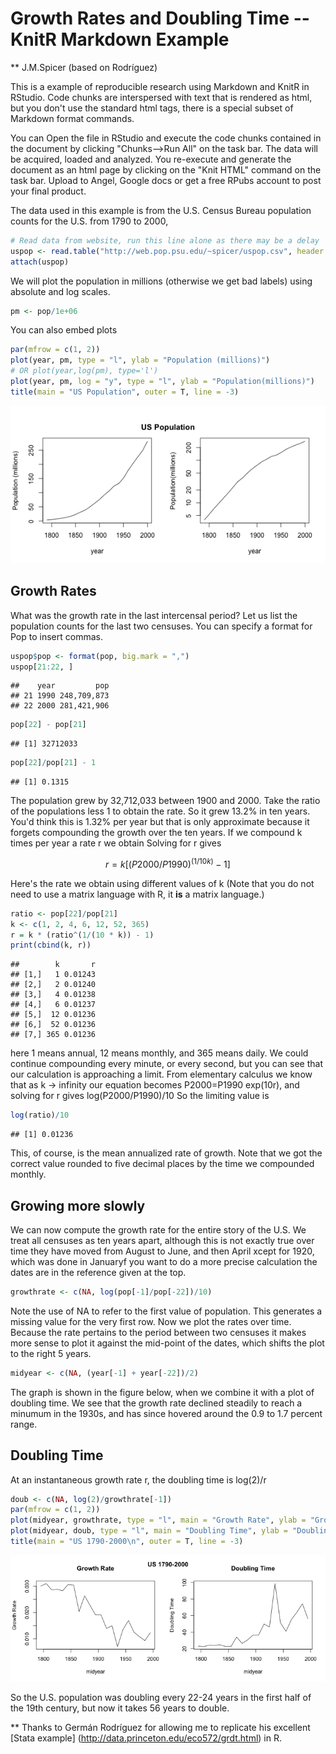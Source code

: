 Growth Rates and Doubling Time -- KnitR Markdown Example 
========================================================
** J.M.Spicer (based on Rodríguez)

This is a example of reproducible research using Markdown and KnitR in RStudio.  Code chunks are interspersed with text that is rendered as html, but you don't use the standard html tags, there is a special subset of Markdown format commands.

You can Open the file in RStudio and execute the code chunks contained in the document by clicking "Chunks-->Run All" on the task bar. The data will be acquired, loaded and analyzed.  You re-execute and generate the document as an html page by clicking on the "Knit HTML" command on the task bar.  Upload to Angel, Google docs or get a free RPubs account to post your final product.

The data used in this example is from the U.S. Census Bureau population counts for the U.S. from 1790 to 2000, 


```r
# Read data from website, run this line alone as there may be a delay
uspop <- read.table("http://web.pop.psu.edu/~spicer/uspop.csv", header = TRUE)
attach(uspop)
```

We will plot the population in millions (otherwise we get bad labels) using absolute and log scales.

```r
pm <- pop/1e+06
```

You can also embed plots

```r
par(mfrow = c(1, 2))
plot(year, pm, type = "l", ylab = "Population (millions)")
# OR plot(year,log(pm), type='l')
plot(year, pm, log = "y", type = "l", ylab = "Population(millions)")
title(main = "US Population", outer = T, line = -3)
```

![plot of chunk fig1plot](figure/fig1plot.png) 


Growth Rates
------------
What was the growth rate in the last intercensal period? Let us list the population counts for the last two censuses. You can specify a format for Pop to insert commas.


```r
uspop$pop <- format(pop, big.mark = ",")
uspop[21:22, ]
```

```
##    year         pop
## 21 1990 248,709,873
## 22 2000 281,421,906
```

```r
pop[22] - pop[21]
```

```
## [1] 32712033
```

```r
pop[22]/pop[21] - 1
```

```
## [1] 0.1315
```

The population grew by 32,712,033 between 1900 and 2000. Take the ratio of the populations less 1 to obtain the rate.  So it grew 13.2\% in ten years. You'd think this is 1.32\% per year but that is only approximate because it forgets compounding the growth over the ten years.  If we compound k times per year a rate r we obtain Solving for r gives 

$$r = k[(P2000/P1990)^{(1/10k)}-1]$$

Here's the rate we obtain using different values of k (Note that you do not need to use a matrix language with R, it **is** a matrix language.)

```r
ratio <- pop[22]/pop[21]
k <- c(1, 2, 4, 6, 12, 52, 365)
r = k * (ratio^(1/(10 * k)) - 1)
print(cbind(k, r))
```

```
##        k       r
## [1,]   1 0.01243
## [2,]   2 0.01240
## [3,]   4 0.01238
## [4,]   6 0.01237
## [5,]  12 0.01236
## [6,]  52 0.01236
## [7,] 365 0.01236
```

here 1 means annual, 12 means monthly, and 365 means daily. We could continue compounding every minute, or every second, but you can see that our calculation is approaching a limit. From elementary calculus we know that as k -> infinity our equation becomes P2000=P1990 exp(10r), and solving for r gives log(P2000/P1990)/10 So the limiting value is


```r
log(ratio)/10
```

```
## [1] 0.01236
```

This, of course, is the mean annualized rate of growth. Note that we got the correct value rounded to five decimal places by the time we compounded monthly.

Growing more slowly
-------------------
We can now compute the growth rate for the entire story of the U.S. We treat all censuses as ten years apart, although this is not exactly true over time they have moved from August to June, and then April xcept for 1920, which was done in Januaryf you want to do a more precise calculation the dates are in the reference given at the top.


```r
growthrate <- c(NA, log(pop[-1]/pop[-22])/10)
```


Note the use of NA to refer to the first value of population. This generates a missing value for the very first row. Now we plot the rates over time. Because the rate pertains to the period between two censuses it makes more sense to plot it against the mid-point of the dates, which shifts the plot to the right 5 years.

```r
midyear <- c(NA, (year[-1] + year[-22])/2)
```

The graph is shown in the figure below, when we combine it with a plot of doubling time. We see that the growth rate declined steadily to reach a minumum in the 1930s, and has since hovered around the 0.9 to 1.7 percent range.

Doubling Time
-------------
At an instantaneous growth rate r, the doubling time is log(2)/r


```r
doub <- c(NA, log(2)/growthrate[-1])
par(mfrow = c(1, 2))
plot(midyear, growthrate, type = "l", main = "Growth Rate", ylab = "Growth Rate")
plot(midyear, doub, type = "l", main = "Doubling Time", ylab = "Doubling Time")
title(main = "US 1790-2000\n", outer = T, line = -3)
```

![plot of chunk unnamed-chunk-1](figure/unnamed-chunk-1.png) 

So the U.S. population was doubling every 22-24 years in the first half of the 19th century, but now it takes 56 years to double.

** Thanks to Germán Rodríguez for allowing me to replicate his excellent [Stata example] (http://data.princeton.edu/eco572/grdt.html) in R.
